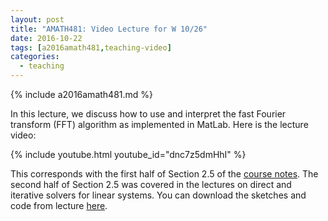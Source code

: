 ```yaml
---
layout: post
title: "AMATH481: Video Lecture for W 10/26"
date: 2016-10-22
tags: [a2016amath481,teaching-video]
categories:
  - teaching
---
```


{% include a2016amath481.md %}

In this lecture, we discuss how to use and interpret
the fast Fourier transform (FFT) algorithm as implemented
in MatLab. Here is the lecture video:

{% include youtube.html youtube_id="dnc7z5dmHhI" %}

This corresponds with the first half of Section 2.5 of the 
[course notes](/teaching/courses/uw-amath-481-a-2016/resources/581-notes-kutz.pdf). The second half of Section 2.5 was covered in the lectures
on direct and iterative solvers for linear systems.
You can download the sketches and code from lecture [here](/teaching/courses/uw-amath-481-a-2016/resources/lec-10-26.zip).
